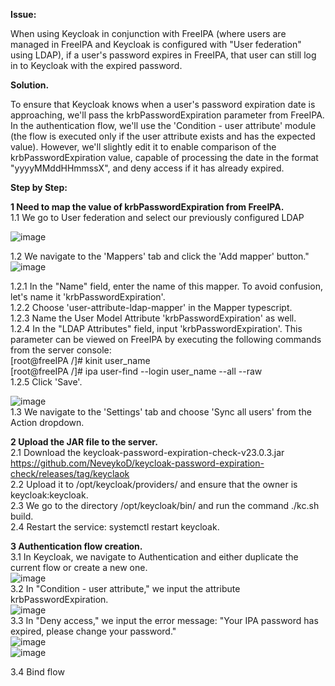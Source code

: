 **Issue:**

When using Keycloak in conjunction with FreeIPA (where users are managed in FreeIPA and Keycloak is configured with "User federation" using LDAP), if a user's password expires in FreeIPA, that user can still log in to Keycloak with the expired password.

**Solution.**

To ensure that Keycloak knows when a user's password expiration date is approaching, we'll pass the krbPasswordExpiration parameter from FreeIPA. In the authentication flow, we'll use the 'Condition - user attribute' module (the flow is executed only if the user attribute exists and has the expected value). However, we'll slightly edit it to enable comparison of the krbPasswordExpiration value, capable of processing the date in the format "yyyyMMddHHmmssX", and deny access if it has already expired.

**Step by Step:**

**1 Need to map the value of krbPasswordExpiration from FreeIPA.**  
1.1 We go to User federation and select our previously configured LDAP

![image](https://github.com/NeveykoD/keycloak-password-expiration-check/assets/109217257/98d059a9-5565-4e44-a894-a9de9be5c909)

1.2 We navigate to the 'Mappers' tab and click the 'Add mapper' button."
![image](https://github.com/NeveykoD/keycloak-password-expiration-check/assets/109217257/be23589e-e334-4826-b704-a6df500e5485)

1.2.1 In the "Name" field, enter the name of this mapper. To avoid confusion, let's name it 'krbPasswordExpiration'.  
1.2.2 Choose 'user-attribute-ldap-mapper' in the Mapper typescript.  
1.2.3 Name the User Model Attribute 'krbPasswordExpiration' as well.  
1.2.4 In the "LDAP Attributes" field, input 'krbPasswordExpiration'. This parameter can be viewed on FreeIPA by executing the following commands from the server console:  
[root@freeIPA /]# kinit user_name  
[root@freeIPA /]# ipa user-find --login user_name --all --raw  
1.2.5 Click 'Save'.

![image](https://github.com/NeveykoD/keycloak-password-expiration-check/assets/109217257/68e8b91a-7484-4a7a-9528-8e3b41ef7f48)  
1.3 We navigate to the 'Settings' tab and choose 'Sync all users' from the Action dropdown.

**2 Upload the JAR file to the server.**  
2.1 Download the keycloak-password-expiration-check-v23.0.3.jar https://github.com/NeveykoD/keycloak-password-expiration-check/releases/tag/keyclaok   
2.2 Upload it to /opt/keycloak/providers/ and ensure that the owner is keycloak:keycloak.  
2.3 We go to the directory /opt/keycloak/bin/ and run the command ./kc.sh build.    
2.4 Restart the service: systemctl restart keycloak.  

**3 Authentication flow creation.**  
3.1 In Keycloak, we navigate to Authentication and either duplicate the current flow or create a new one.  
![image](https://github.com/NeveykoD/keycloak-password-expiration-check/assets/109217257/9e137bbe-48f5-4dbe-8c06-e3789c91381f)  
3.2 In "Condition - user attribute," we input the attribute krbPasswordExpiration.  
![image](https://github.com/NeveykoD/keycloak-password-expiration-check/assets/109217257/f1cfda8e-3f28-4fc6-86f0-fc69ff396fa5)  
3.3 In "Deny access," we input the error message: "Your IPA password has expired, please change your password."  
![image](https://github.com/NeveykoD/keycloak-password-expiration-check/assets/109217257/d02559a8-8808-4f14-a402-612b9b689dec)   
![image](https://github.com/NeveykoD/keycloak-password-expiration-check/assets/109217257/132ade86-b7b4-4271-a021-f76fdd0e118b)  

3.4 Bind flow


